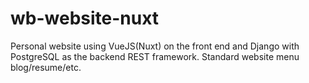 # wb-website-nuxt
Personal website using VueJS(Nuxt) on the front end and Django with PostgreSQL as the backend REST framework.  Standard website menu blog/resume/etc.

